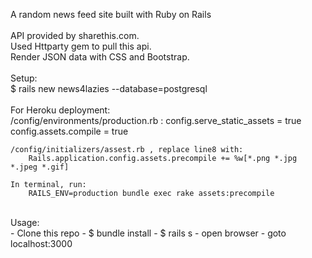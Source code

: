 A random news feed site built with Ruby on Rails<br>
<br>
API provided by sharethis.com.<br>
Used Httparty gem to pull this api.<br>
Render JSON data with CSS and Bootstrap.<br>
<br>
Setup:<br>
$ rails new news4lazies --database=postgresql<br>
<br>
For Heroku deployment: 	
	/config/environments/production.rb :
		config.serve_static_assets = true
		config.assets.compile = true
		
	/config/initializers/assest.rb , replace line8 with:
		Rails.application.config.assets.precompile += %w[*.png *.jpg *.jpeg *.gif]

	In terminal, run:
		RAILS_ENV=production bundle exec rake assets:precompile

<br>
Usage:<br>
- Clone this repo
- $ bundle install
- $ rails s
- open browser
- goto localhost:3000